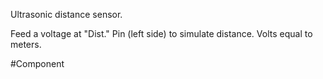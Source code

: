 Ultrasonic distance sensor.

Feed a voltage at "Dist." Pin (left side) to simulate distance.
Volts equal to meters.


#Component 